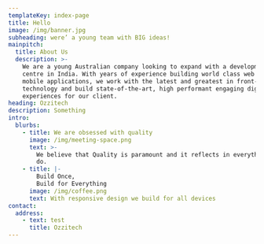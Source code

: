 ```yaml
---
templateKey: index-page
title: Hello
image: /img/banner.jpg
subheading: were’ a young team with BIG ideas!
mainpitch:
  title: About Us
  description: >-
    We are a young Australian company looking to expand with a development
    centre in India. With years of experience building world class web and
    mobile applications, we work with the latest and greatest in front-end
    technology and build state-of-the-art, high performant engaging digital
    experiences for our client.
heading: Ozzitech
description: Something
intro:
  blurbs:
    - title: We are obsessed with quality
      image: /img/meeting-space.png
      text: >-
        We believe that Quality is paramount and it reflects in everything we
        do.
    - title: |-
        Build Once,
        Build for Everything
      image: /img/coffee.png
      text: With responsive design we build for all devices
contact:
  address:
    - text: test
      title: Ozzitech
---
```


